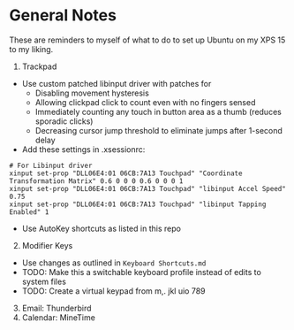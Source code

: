 # General Notes
These are reminders to myself of what to do to set up Ubuntu on my XPS 15 to my liking.

1. Trackpad
  - Use custom patched libinput driver with patches for
     - Disabling movement hysteresis
     - Allowing clickpad click to count even with no fingers sensed
     - Immediately counting any touch in button area as a thumb (reduces sporadic clicks)
     - Decreasing cursor jump threshold to eliminate jumps after 1-second delay
  - Add these settings in .xsessionrc:
  ```
# For Libinput driver
xinput set-prop "DLL06E4:01 06CB:7A13 Touchpad" "Coordinate Transformation Matrix" 0.6 0 0 0 0.6 0 0 0 1
xinput set-prop "DLL06E4:01 06CB:7A13 Touchpad" "libinput Accel Speed" 0.75
xinput set-prop "DLL06E4:01 06CB:7A13 Touchpad" "libinput Tapping Enabled" 1
  ```
  - Use AutoKey shortcuts as listed in this repo
2. Modifier Keys
  - Use changes as outlined in `Keyboard Shortcuts.md`
  - TODO: Make this a switchable keyboard profile instead of edits to system files
  - TODO: Create a virtual keypad from m,. jkl uio 789

3. Email: Thunderbird
4. Calendar: MineTime
